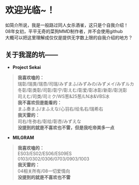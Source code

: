 欢迎光临~！ 
=
如简介所说，我是一般路过同人女杀酒雀，这只是个自我介绍！<br>
08年女初，平平无奇的菜狗MMD制作者，并不会使用github<br>
大概可以把这里理解成仅仅是提供无字数上限的自我介绍的地方？<br>

关于我混的坑——
-
* **Project Sekai**<br>
>**我喜欢嗑的：**<br>
>瑞彰/瑞类/瑞杏/司瑞/みずまふ/みずみの/みずメイ/みずルカ<br>
>冬彰/彰类彰/司彰/彰宁/彰えむ/彰爱/彰冰彰/新彰/彰洸彰<br>
>司えむ/司类/司ミク/WS葱&25葱/LN冰&VBS冰<br>
>**我不喜欢但是能看的：**<br>
>まふ奏まふ/まふえな/心羽右/绘名右/瑞希右<br>
>**我天雷的：**<br>
>司右/冬弥右/彰绘/彰杏/みずえな<br>
>**没提到的就是不喜欢也不雷，但是我吃帝美多一点**<br>

* **MILGRAM**<br>
>**我喜欢嗑的：**<br>
>ES03/ES02/ES06/ES09ES <br />
>0103/0302/0306/0703/0903/1003<br>
>**我天雷的：**<br>
>04相关所有/08一切爱情向<br>
>**没提到的就是不喜欢也不雷**

